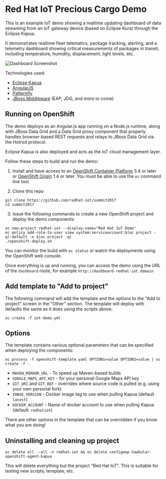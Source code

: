 Red Hat IoT Precious Cargo Demo
================================
This is an example IoT demo showing a realtime updating dashboard of data streaming from an
IoT gateway device (based on Eclipse Kura) through the Eclipse Kapua.

It demonstrates realtime fleet telematics, package tracking, alerting, and a telemetry dashboard showing critical measurements of packages in transit,
including temperature, humidity, displacement, light levels, etc.

![Dashboard Screenshot](/../screenshots/screenshots/iot-dashboard.png?raw=true "Dashboard Screenshot")

Technologies used:

- [Eclipse Kapua](http://www.eclipse.org/kapua/)
- [AngularJS](http://angularjs.org)
- [Patternfly](http://patternfly.org)
- [JBoss Middleware](https://www.redhat.com/en/technologies/jboss-middleware) (EAP, JDG, and more to come)

Running on OpenShift
--------------------

The demo deploys as an Angular.js app running on a Node.js runtime, along with JBoss Data Grid and a Data Grid
proxy component that properly handles browser-based REST requests and relays to JBoss Data Grid via the Hotrod
protocol.

Eclipse Kapua is also deployed and acts as the IoT cloud management layer.

Follow these steps to build and run the demo:

1. Install and have access to an [OpenShift Container Platform](https://www.openshift.com/container-platform/) 3.4 or later or [OpenShift Origin](https://www.openshift.org/) 1.4 or later. You must be able to use the `oc` command line tool.

2. Clone this repo
```
git clone https://github.com/redhat-iot/summit2017
cd summit2017
```

3. Issue the following commands to create a new OpenShift project and deploy the demo components:
```
oc new-project redhat-iot --display-name="Red Hat IoT Demo"
oc policy add-role-to-user view system:serviceaccount:$(oc project -q):default -n $(oc project -q)
./openshift-deploy.sh
```

You can monitor the build with `oc status` or watch the deployments using the OpenShift web console.

Once everything is up and running, you can access the demo using the URL of the `dashboard` route,
for example `http://dashboard-redhat-iot.domain`

Add template to "Add to project"
--------------------------------
The following command will add the template and the options to the "Add to project" screen in the 
"Other" section. The template will deploy with defaults the same as it does using the scripts above.
```
oc create -f iot-demo.yml
```

Options
-------
The template contains various optional parameters that can be specified when deploying the components:

```
oc process -f openshift-template.yaml OPTION1=value OPTION2=value | oc create -f -
```

* `MAVEN_MIRROR_URL` - To speed up Maven-based builds
* `GOOGLE_MAPS_API_KEY` - for your personal Google Maps API key
* `GIT_URI` and `GIT_REF` - overrides where source code is pulled (e.g. using your own personal fork)
* `IMAGE_VERSION` - Docker image tag to use when pulling Kapua (default `latest`)
* `DOCKER_ACCOUNT` - Name of docker account to use when pulling Kapua (default: `redhatiot`)

There are other options in the template that can be overridden if you know what you are doing!

Uninstalling and cleaning up project
------------------------------------
```
oc delete all --all -n redhat-iot && oc delete configmap hawkular-openshift-agent-kapua
```
This will delete everything but the project "Red Hat IoT". This is suitable for testing new scripts, template,
etc.
